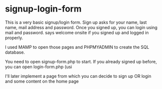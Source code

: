 # signup-login-form

This is a very basic signup/login form. Sign up asks for your name, last name, mail address and password. 
Once you signed up, you can login using mail and password. says welcome onsite if you signed up and logged in properly.

I used MAMP to open those pages and PHPMYADMIN to create the SQL database.

You need to open signup-form.php to start. If you already signed up before, you can open login-form.php (usi

I'll later implement a page from which you can decide to sign up OR login and some content on the home page
